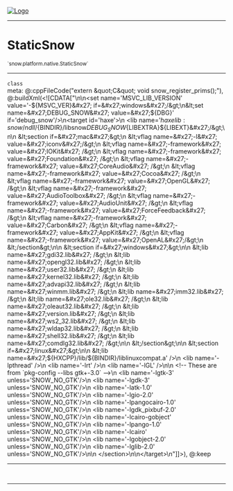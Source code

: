 
[![Logo](../../../../images/logo.png)](../../../../api/index.html)

---



<h1>StaticSnow</h1>
<small>`snow.platform.native.StaticSnow`</small>



---

`class`
<span class="meta">
<br/>meta: @:cppFileCode(&quot;extern \&quot;C\&quot; void snow_register_prims();&quot;), @:buildXml(&lt;![CDATA[&quot;\n\n&lt;set name=&#x27;MSVC_LIB_VERSION&#x27; value=&#x27;-${MSVC_VER}&#x27; if=&#x27;windows&#x27;/&gt;\n&lt;set name=&#x27;DEBUG_SNOW&#x27; value=&#x27;${DBG}&#x27; if=&#x27;debug_snow&#x27;/&gt;\n&lt;target id=&#x27;haxe&#x27;&gt;\n  &lt;lib name=&#x27;${haxelib:snow}/ndll/${BINDIR}/libsnow${DEBUG_SNOW}${LIBEXTRA}${LIBEXT}&#x27;/&gt;\n\n    &lt;section if=&#x27;mac&#x27;&gt;\n        &lt;vflag name=&#x27;-l&#x27; value=&#x27;iconv&#x27;/&gt;\n        &lt;vflag name=&#x27;-framework&#x27; value=&#x27;IOKit&#x27; /&gt;\n        &lt;vflag name=&#x27;-framework&#x27; value=&#x27;Foundation&#x27; /&gt;\n        &lt;vflag name=&#x27;-framework&#x27; value=&#x27;CoreAudio&#x27; /&gt;\n        &lt;vflag name=&#x27;-framework&#x27; value=&#x27;Cocoa&#x27; /&gt;\n        &lt;vflag name=&#x27;-framework&#x27; value=&#x27;OpenGL&#x27; /&gt;\n        &lt;vflag name=&#x27;-framework&#x27; value=&#x27;AudioToolbox&#x27; /&gt;\n        &lt;vflag name=&#x27;-framework&#x27; value=&#x27;AudioUnit&#x27; /&gt;\n        &lt;vflag name=&#x27;-framework&#x27; value=&#x27;ForceFeedback&#x27; /&gt;\n        &lt;vflag name=&#x27;-framework&#x27; value=&#x27;Carbon&#x27; /&gt;\n        &lt;vflag name=&#x27;-framework&#x27; value=&#x27;AppKit&#x27; /&gt;\n        &lt;vflag name=&#x27;-framework&#x27; value=&#x27;OpenAL&#x27;/&gt;\n    &lt;/section&gt;\n\n    &lt;section if=&#x27;windows&#x27;&gt;\n\n        &lt;lib name=&#x27;gdi32.lib&#x27; /&gt;\n        &lt;lib name=&#x27;opengl32.lib&#x27; /&gt;\n        &lt;lib name=&#x27;user32.lib&#x27; /&gt;\n        &lt;lib name=&#x27;kernel32.lib&#x27; /&gt;\n        &lt;lib name=&#x27;advapi32.lib&#x27; /&gt;\n        &lt;lib name=&#x27;winmm.lib&#x27; /&gt;\n        &lt;lib name=&#x27;imm32.lib&#x27;  /&gt;\n        &lt;lib name=&#x27;ole32.lib&#x27; /&gt;\n        &lt;lib name=&#x27;oleaut32.lib&#x27; /&gt;\n        &lt;lib name=&#x27;version.lib&#x27; /&gt;\n        &lt;lib name=&#x27;ws2_32.lib&#x27;  /&gt;\n        &lt;lib name=&#x27;wldap32.lib&#x27; /&gt;\n        &lt;lib name=&#x27;shell32.lib&#x27; /&gt;\n        &lt;lib name=&#x27;comdlg32.lib&#x27; /&gt;\n\n     &lt;/section&gt;\n\n    &lt;section if=&#x27;linux&#x27;&gt;\n\n        &lt;lib name=&#x27;${HXCPP}/lib/${BINDIR}/liblinuxcompat.a&#x27; /&gt;\n        &lt;lib name=&#x27;-lpthread&#x27; /&gt;\n        &lt;lib name=&#x27;-lrt&#x27; /&gt;\n        &lt;lib name=&#x27;-lGL&#x27; /&gt;\n\n            &lt;!-- These are from &#x60;pkg-config --libs gtk+-3.0&#x60; --&gt;\n        &lt;lib name=&#x27;-lgtk-3&#x27;  unless=&#x27;SNOW_NO_GTK&#x27;/&gt;\n        &lt;lib name=&#x27;-lgdk-3&#x27; unless=&#x27;SNOW_NO_GTK&#x27;/&gt;\n        &lt;lib name=&#x27;-latk-1.0&#x27; unless=&#x27;SNOW_NO_GTK&#x27;/&gt;\n        &lt;lib name=&#x27;-lgio-2.0&#x27; unless=&#x27;SNOW_NO_GTK&#x27;/&gt;\n        &lt;lib name=&#x27;-lpangocairo-1.0&#x27; unless=&#x27;SNOW_NO_GTK&#x27;/&gt;\n        &lt;lib name=&#x27;-lgdk_pixbuf-2.0&#x27; unless=&#x27;SNOW_NO_GTK&#x27;/&gt;\n        &lt;lib name=&#x27;-lcairo-gobject&#x27; unless=&#x27;SNOW_NO_GTK&#x27;/&gt;\n        &lt;lib name=&#x27;-lpango-1.0&#x27; unless=&#x27;SNOW_NO_GTK&#x27;/&gt;\n        &lt;lib name=&#x27;-lcairo&#x27; unless=&#x27;SNOW_NO_GTK&#x27;/&gt;\n        &lt;lib name=&#x27;-lgobject-2.0&#x27; unless=&#x27;SNOW_NO_GTK&#x27;/&gt;\n        &lt;lib name=&#x27;-lglib-2.0&#x27;  unless=&#x27;SNOW_NO_GTK&#x27;/&gt;\n\n     &lt;/section&gt;\n\n&lt;/target&gt;\n&quot;]]&gt;), @:keep
</span>


---

&nbsp;
&nbsp;









---

&nbsp;
&nbsp;
&nbsp;
&nbsp;
